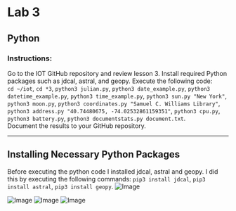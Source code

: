 # Lab 3
## Python 
### Instructions:
Go to the IOT GitHub repository and review lesson 3. Install required Python packages such as jdcal, astral, and geopy. Execute the following code: </br>
`cd ~/iot`,
`cd *3`,
`python3 julian.py`,
`python3 date_example.py`,
`python3 datetime_example.py`,
`python3 time_example.py`,
`python3 sun.py "New York"`,
`python3 moon.py`,
`python3 coordinates.py "Samuel C. Williams Library"`,
`python3 address.py "40.74480675, -74.02532861159351"`,
`python3 cpu.py`,
`python3 battery.py`,
`python3 documentstats.py document.txt`.
</br> 
Document the results to your GitHub repository. 

---
## Installing Necessary Python Packages
Before executing the python code I installed jdcal, astral and geopy. I did this by executing the following commands: `pip3 install jdcal`, 
`pip3 install astral`,
`pip3 install geopy`.
![Image](https://github.com/user-attachments/assets/f7c39777-c2fe-4e07-8282-4d65fe6a395b)

![Image](https://github.com/user-attachments/assets/85af60a7-ec40-421e-b126-57aa489ca785)
![Image](https://github.com/user-attachments/assets/dd3f7758-86fe-4637-a272-b47a19eec0ed)
![Image](https://github.com/user-attachments/assets/72ce5b92-1010-4a47-a02c-b8b4dcefc7e7)
